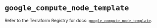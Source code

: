 # `google_compute_node_template`

Refer to the Terraform Registry for docs: [`google_compute_node_template`](https://registry.terraform.io/providers/hashicorp/google/6.36.0/docs/resources/compute_node_template).
